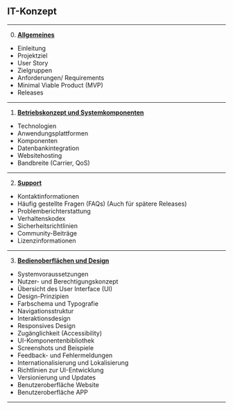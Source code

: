 ## **IT-Konzept**
<!-- blank line -->
----
<!-- blank line -->
0.   [**Allgemeines**](0_Allgemeines.md)
- Einleitung
- Projektziel
- User Story
- Zielgruppen
- Anforderungen/ Requirements
- Minimal Viable Product (MVP)
- Releases
----
1. [**Betriebskonzept und Systemkomponenten**](1_Betriebskonzept_und_Systemkomponenten.md)
-  Technologien
-  Anwendungsplattformen
-  Komponenten
-  Datenbankintegration
-  Websitehosting
-  Bandbreite (Carrier, QoS)
----
2. [**Support**](2_Support.md)
- Kontaktinformationen
- Häufig gestellte Fragen (FAQs) (Auch für spätere Releases)
- Problemberichterstattung
- Verhaltenskodex
- Sicherheitsrichtlinien
- Community-Beiträge
- Lizenzinformationen
----
3. [**Bedienoberflächen und Design**](3_Bedienoberflächen_und_Design.md)
- Systemvoraussetzungen
- Nutzer- und Berechtigungskonzept
- Übersicht des User Interface (UI)
- Design-Prinzipien
- Farbschema und Typografie
- Navigationsstruktur
- Interaktionsdesign
- Responsives Design
- Zugänglichkeit (Accessibility)
- UI-Komponentenbibliothek 
- Screenshots und Beispiele
- Feedback- und Fehlermeldungen
- Internationalisierung und Lokalisierung
- Richtlinien zur UI-Entwicklung
- Versionierung und Updates
- Benutzeroberfläche Website
- Benutzeroberfläche APP
----
